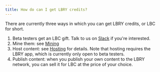 ```yaml
---
title: How do can I get LBRY credits?
---
```


There are currently three ways in which you can get LBRY credits, or LBC for short.

1. Beta testers get an LBC gift. Talk to us on [Slack](https://slack.lbry.io/) if
   you're interested.
1. Mine them: see [Mining](https://lbry.io/faq/mining-credits)
1. Host content: see [Hosting](https://lbry.io/faq/host-content) for details. Note that
   hosting requires the LBRY app, which is currently only open to beta testers.
1. Publish content: when you publish your own content to the LBRY network, you can sell it for LBC at the price of your choice.
